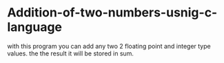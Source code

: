 # Addition-of-two-numbers-usnig-c-language
with this program you can add any two 2 floating point and integer type values.
the the result it will be stored in sum.
